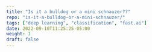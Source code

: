 ```yaml
---
title: "Is it a bulldog or a mini schnauzer??"
repo: "is-it-a-bulldog-or-a-mini-schnauzer/" 
tags: ["deep learning", "classification", "fast.ai"]
date: 2022-09-10T11:25:25-05:00
weight: 1
draft: false
---
```

